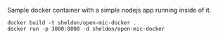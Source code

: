 
Sample docker container with a simple nodejs app running inside of it.

```docker
docker build -t sheldon/open-mic-docker .
docker run -p 3000:8000 -d sheldon/open-mic-docker
```
